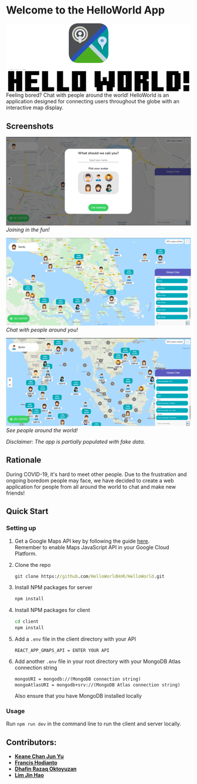 <div>
   <h1>Welcome to the HelloWorld App</h1>
   <img style="float:right" src='client/images/HelloWorldIntro.png' alt='App icon' />
</div>

Feeling bored? Chat with people around the world!
HelloWorld is an application designed for connecting users throughout the globe with an interactive map display.

## Screenshots
![starting page](client/images/HelloWorld3.png)*Joining in the fun!*

![zoom out](client/images/HelloWorld2.png)*Chat with people around you!*

![zoom out even more](client/images/HelloWorld.png)*See people around the world!*

*Disclaimer: The app is partially populated with fake data.*

## Rationale
During COVID-19, it's hard to meet other people. Due to the frustration and ongoing boredom people may face, we have
decided to create a web application for people from all around the world to chat and make new friends!

## Quick Start
### Setting up
1. Get a Google Maps API key by following the guide [here](https://developers.google.com/maps/documentation/javascript/get-api-key).  
   Remember to enable Maps JavaScript API in your Google Cloud Platform.

2. Clone the repo
   ``` cmd
   git clone https://github.com/HelloWorldHnR/HelloWorld.git
   ```

3. Install NPM packages for server
    ``` cmd
    npm install
    ```

4. Install NPM packages for client
    ``` cmd
    cd client
    npm install
    ```

5. Add a `.env` file in the client directory with your API
    ```
    REACT_APP_GMAPS_API = ENTER YOUR API
    ```

6. Add another `.env` file in your root directory with your MongoDB Atlas connection string
   ```
   mongoURI = mongodb://(MongoDB connection string)
   mongoAtlasURI = mongodb+srv://(MongoDB Atlas connection string)
   ```
   Also ensure that you have MongoDB installed locally


### Usage
Run `npm run dev` in the command line to run the client and server locally.

## Contributors:

- [**Keane Chan Jun Yu**](https://github.com/keanecjy)
- [**Francis Hodianto**](https://github.com/FH-30)
- [**Dhafin Razaq Oktoyuzan**](https://github.com/dhafinrazaq)
- [**Lim Jin Hao**](https://github.com/JinHao-L)
